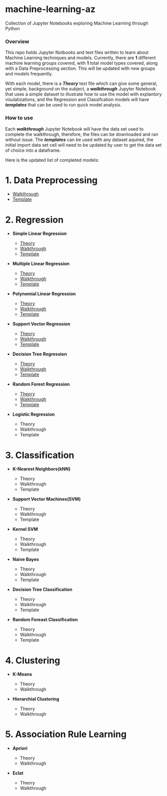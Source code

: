 # machine-learning-az
Collection of Jupyter Notebooks exploring Machine Learning through Python

### Overview
This repo holds Jupyter Notbooks and text files written to learn about Machine Learning techniques and models. Currently, there are **1** different machine learning groups covered, with **1** total model types covered, along with a Data Preprocessing section. This will be updated with new groups and models frequently. 

With each model, there is a ***Theory*** text file which can give some general, yet simple, background on the subject, a ***walkthrough*** Jupyter Notebook that uses a simple dataset to illustrate how to use the model with explantory visulatizations, and the Regression and Classifcation models will have ***templates*** that can be used to run quick model analysis. 

### How to use

Each ***walkthrough*** Jupyter Notebook will have the data set used to complete the walkthrough, therefore, the files can be downloaded and ran without issue. The ***templates*** can be used with any dataset aquired, the initial import data set cell will need to be updated by user to get the data set of choice into a dataframe. 

Here is the updated list of completed models:

# 1. Data Preprocessing
   - [Walkthrough](https://github.com/benjaminmielke/machine-learning-az/blob/main/01%20-%20Data%20Preprocessing/Data_Preprocessing_Walkthrough.ipynb)
   - [Template](https://github.com/benjaminmielke/machine-learning-az/blob/main/01%20-%20Data%20Preprocessing/Data_Preprocessing_Template.ipynb)
# 2. Regression
   - **Simple Linear Regression**
     - [Theory](https://github.com/benjaminmielke/machine-learning-az/blob/main/02%20-%20Simple%20Linear%20Regression/Simple_Linear_Regression_Theory.txt)
     - [Walkthrough](https://github.com/benjaminmielke/machine-learning-az/blob/main/02%20-%20Simple%20Linear%20Regression/simple_linear_regression_walkthrough.ipynb)
     - [Template](https://github.com/benjaminmielke/machine-learning-az/blob/main/02%20-%20Simple%20Linear%20Regression/simple_linear_regression_template.ipynb)
     
   - **Multiple Linear Regression**
     - [Theory](https://github.com/benjaminmielke/machine-learning-az/blob/main/03%20-%20Multiple%20Linear%20Regression/Multiple_Linear_Regression_Theory)
     - [Walkthrough](https://github.com/benjaminmielke/machine-learning-az/blob/main/03%20-%20Multiple%20Linear%20Regression/multiple_linear_regression_walkthrough.ipynb)
     - [Template](https://github.com/benjaminmielke/machine-learning-az/blob/main/03%20-%20Multiple%20Linear%20Regression/multiple_linear_regression_template.ipynb)
     
   - **Polynomial Linear Regression**
     - [Theory](https://github.com/benjaminmielke/machine-learning-az/blob/main/04%20-%20Polynomial%20Linear%20Regression/Polynomial_Linear_Regression_Theory.txt)
     - [Walkthrough](https://github.com/benjaminmielke/machine-learning-az/blob/main/04%20-%20Polynomial%20Linear%20Regression/polynomial_linear_regression_walkthrough.ipynb)
     - [Template](https://github.com/benjaminmielke/machine-learning-az/blob/main/04%20-%20Polynomial%20Linear%20Regression/polynomial_linear_regression_template.ipynb)
     
   - **Support Vector Regression**
     - [Theory](https://github.com/benjaminmielke/machine-learning-az/blob/main/05%20-%20Support%20Vector%20Regression/support_vector_linear_regression_Theory.txt)
     - [Walkthrough](https://github.com/benjaminmielke/machine-learning-az/blob/main/05%20-%20Support%20Vector%20Regression/support_vector_regression_walkthrough.ipynb)
     - [Template](https://github.com/benjaminmielke/machine-learning-az/blob/main/05%20-%20Support%20Vector%20Regression/support_vector_regression_template.ipynb)
     
   - **Decision Tree Regression**
     - [Theory](https://github.com/benjaminmielke/machine-learning-az/blob/main/06%20-%20Decision%20Tree%20Regression/decision_tree_regression_Theory.txt)
     - [Walkthrough](https://github.com/benjaminmielke/machine-learning-az/blob/main/06%20-%20Decision%20Tree%20Regression/decision_tree_regression_walkthrough.ipynb)
     - [Template](https://github.com/benjaminmielke/machine-learning-az/blob/main/06%20-%20Decision%20Tree%20Regression/decision_tree_regression_template.ipynb)
     
   - **Random Forest Regression**
     - [Theory](https://github.com/benjaminmielke/machine-learning-az/blob/main/07%20-%20Random%20Forest%20Regression/random_forest_regression_Theory.txt)
     - [Walkthrough](https://github.com/benjaminmielke/machine-learning-az/blob/main/07%20-%20Random%20Forest%20Regression/random_forest_regression_walkthrough.ipynb)
     - [Template](https://github.com/benjaminmielke/machine-learning-az/blob/main/07%20-%20Random%20Forest%20Regression/random_forest_regression_template.ipynb)
     
   - **Logistic Regression**
     - Theory
     - Walkthrough
     - Template
     
# 3. Classification
   - **K-Nearest Neighbors(kNN)**
     - Theory
     - Walkthrough
     - Template
     
   - **Support Vector Machines(SVM)**
     - Theory
     - Walkthrough
     - Template
     
   - **Kernel SVM**
     - Theory
     - Walkthrough
     - Template
     
   - **Naive Bayes**
     - Theory
     - Walkthrough
     - Template
     
   - **Decision Tree Classification**
     - Theory
     - Walkthrough
     - Template
     
   - **Random Foreast Classification**
     - Theory
     - Walkthrough
     - Template
     
# 4. Clustering
   - **K-Means**
     - Theory
     - Walkthrough
     
   - **Hierarchial Clustering**
     - Theory
     - Walkthrough
     
# 5. Association Rule Learning
   - **Apriori**
     - Theory
     - Walkthrough
     
   - **Eclat**
     - Theory
     - Walkthrough
     
